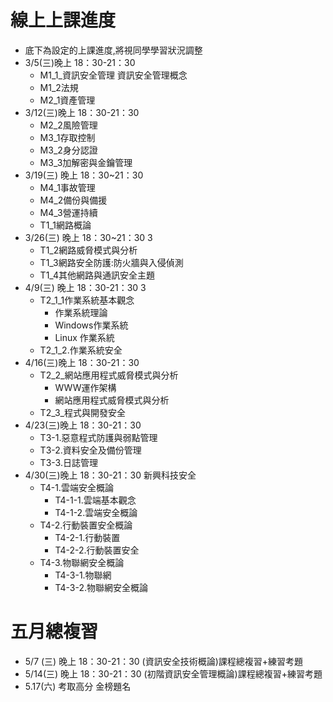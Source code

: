# 線上上課進度
- 底下為設定的上課進度,將視同學學習狀況調整
- 3/5(三)晚上 18：30-21：30
  - M1_1_資訊安全管理 資訊安全管理概念
  - M1_2法規
  - M2_1資產管理
- 3/12(三)晚上 18：30-21：30
  - M2_2風險管理
  - M3_1存取控制
  - M3_2身分認證
  - M3_3加解密與金鑰管理
- 3/19(三)	晚上 18：30~21：30
  - M4_1事故管理
  - M4_2備份與備援
  - M4_3營運持續
  - T1_1網路概論
- 3/26(三)	晚上 18：30~21：30	3
  - T1_2網路威脅模式與分析
  - T1_3網路安全防護:防火牆與入侵偵測
  - T1_4其他網路與通訊安全主題
- 4/9(三)	晚上 18：30-21：30	3
  - T2_1_1作業系統基本觀念
    - 作業系統理論
    - Windows作業系統
    - Linux 作業系統 
  - T2_1_2.作業系統安全
- 4/16(三)晚上 18：30-21：30
  - T2_2_網站應用程式威脅模式與分析
    - WWW運作架構
    - 網站應用程式威脅模式與分析 
  - T2_3_程式與開發安全
- 4/23(三)晚上 18：30-21：30
  - T3-1.惡意程式防護與弱點管理
  - T3-2.資料安全及備份管理
  - T3-3.日誌管理
- 4/30(三)晚上 18：30-21：30 新興科技安全
  - T4-1.雲端安全概論
    - T4-1-1.雲端基本觀念
    - T4-1-2.雲端安全概論
  - T4-2.行動裝置安全概論
    - T4-2-1.行動裝置
    - T4-2-2.行動裝置安全 
  - T4-3.物聯網安全概論
    - T4-3-1.物聯網
    - T4-3-2.物聯網安全概論

# 五月總複習
- 5/7 (三) 晚上 18：30-21：30	 (資訊安全技術概論)課程總複習+練習考題
- 5/14(三) 晚上 18：30-21：30	 (初階資訊安全管理概論)課程總複習+練習考題
- 5.17(六) 考取高分 金榜題名
